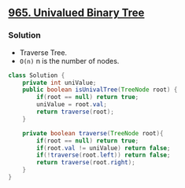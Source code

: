 ## [965. Univalued Binary Tree](https://leetcode.cn/problems/univalued-binary-tree/)

### Solution

- Traverse Tree. 
- `O(n)` n is the number of nodes.

```java
class Solution {
    private int uniValue;
    public boolean isUnivalTree(TreeNode root) {
        if(root == null) return true;
        uniValue = root.val;
        return traverse(root);
    }

    private boolean traverse(TreeNode root){
        if(root == null) return true;
        if(root.val != uniValue) return false;
        if(!traverse(root.left)) return false;
        return traverse(root.right);
    }
}
```

